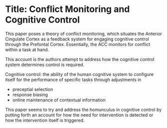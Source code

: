 # Title: Conflict Monitoring and Cognitive Control

This paper poses a theory of conflict monitoring, which situates the Anterior Cingulate Cortex as a feedback system for engaging cognitive control through the Prefontal Cortex. Essentially, the ACC monitors for conflict within a task at hand. 

This account is the authors attempt to address how the cognitive control system determines control is required.

Cognitive control: the ability of the human cognitive system to configure itself for the performance of specific tasks through adjustments in
  - preceptial selection
  - response biasing
  - online maintenance of contextual information

This paper seems to try and address the homunculus in cognitive control by putting forth an account for how the need for intervention is detected or how the intervention itself is triggered.


